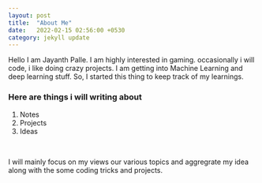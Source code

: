 ```yaml
---
layout: post
title:  "About Me"
date:   2022-02-15 02:56:00 +0530
category: jekyll update
---
```


Hello I am Jayanth Palle. I am highly interested in gaming. occasionally i will code, i like doing crazy projects. I am getting into Machine Learning and deep learning stuff.
So, I started this thing to keep track of my learnings. <br/>

### Here are things i will writing about
1. Notes
2. Projects
3. Ideas
<br/>

I will mainly focus on my views our various topics and aggregrate my idea along with the some coding tricks and projects.

